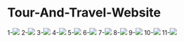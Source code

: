 # Tour-And-Travel-Website
1-<img src="https://user-images.githubusercontent.com/49411072/150630484-23553d89-ab2c-4f0c-b860-4bbfc33b2527.png">
2-<img src="https://user-images.githubusercontent.com/49411072/150630496-038405bb-d3e8-483a-a636-b8e007139b0b.png">
3-<img src="https://user-images.githubusercontent.com/49411072/150630499-b9cd0ab4-3a19-4cca-a2c2-3ade2d229bd8.png">
4-<img src="https://user-images.githubusercontent.com/49411072/150630502-7fec0567-57bf-416a-9cbc-25e69b832d18.png">
5-<img src="https://user-images.githubusercontent.com/49411072/150630511-b10b7a74-bbd0-426f-98ae-c7128ca5a9d4.png">
6-<img src="https://user-images.githubusercontent.com/49411072/150630513-c72b424b-2926-41c3-83ee-057167ea1bc6.png">
7-<img src="https://user-images.githubusercontent.com/49411072/150630518-e62a191a-911d-4702-a16e-c9e5f18f433c.png">
8-<img src="https://user-images.githubusercontent.com/49411072/150630524-8ea1727e-73ee-468b-ac9a-e6f8de7738e5.png">
9-<img src="https://user-images.githubusercontent.com/49411072/150630528-90419451-bb81-444e-a393-82cc9421a9e0.png">
10-<img src="https://user-images.githubusercontent.com/49411072/150630529-7f6c387f-7811-4d6d-b957-46bd8942dec7.png">
11-<img src="https://user-images.githubusercontent.com/49411072/150630530-96aa1fee-d787-4c7d-adce-159316eb7a64.png">

























